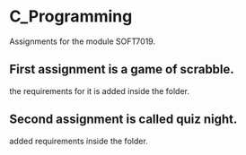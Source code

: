 # C_Programming

Assignments for the module SOFT7019.

## First assignment is a game of scrabble.
the requirements for it is added inside the folder.

## Second assignment is called quiz night.
added requirements inside the folder.
